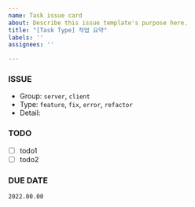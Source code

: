 ```yaml
---
name: Task issue card
about: Describe this issue template's purpose here.
title: "[Task Type] 작업 요약"
labels: ''
assignees: ''

---
```


### ISSUE
* Group: `server`, `client`
* Type: `feature`, `fix`, `error`, `refactor`
* Detail: 

### TODO
- [ ] todo1
- [ ] todo2

### DUE DATE
`2022.00.00`
